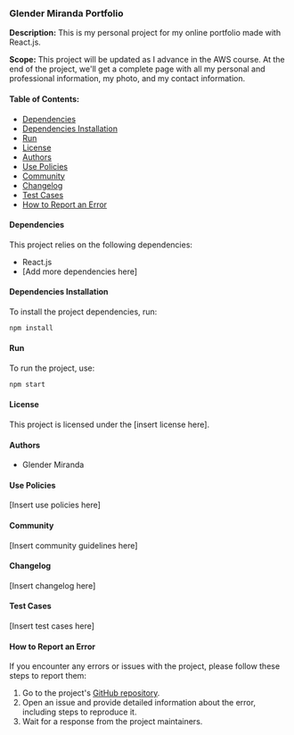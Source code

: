 ### Glender Miranda Portfolio

**Description:** This is my personal project for my online portfolio made with React.js.

**Scope:** This project will be updated as I advance in the AWS course. At the end of the project, we'll get a complete page with all my personal and professional information, my photo, and my contact information.

#### Table of Contents:

- [Dependencies](#dependencies)
- [Dependencies Installation](#dependencies-installation)
- [Run](#run)
- [License](#license)
- [Authors](#authors)
- [Use Policies](#use-policies)
- [Community](#community)
- [Changelog](#changelog)
- [Test Cases](#test-cases)
- [How to Report an Error](#how-to-report-an-error)

#### Dependencies

This project relies on the following dependencies:

- React.js
- [Add more dependencies here]

#### Dependencies Installation

To install the project dependencies, run:

```bash
npm install
```

#### Run

To run the project, use:

```bash
npm start
```

#### License

This project is licensed under the [insert license here].

#### Authors

- Glender Miranda

#### Use Policies

[Insert use policies here]

#### Community

[Insert community guidelines here]

#### Changelog

[Insert changelog here]

#### Test Cases

[Insert test cases here]

#### How to Report an Error

If you encounter any errors or issues with the project, please follow these steps to report them:

1. Go to the project's [GitHub repository](#).
2. Open an issue and provide detailed information about the error, including steps to reproduce it.
3. Wait for a response from the project maintainers.